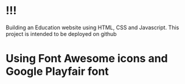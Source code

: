 #  !!!
Building an Education website using HTML, CSS and Javascript. This project is intended to be deployed on github

# Using Font Awesome icons and Google Playfair font

